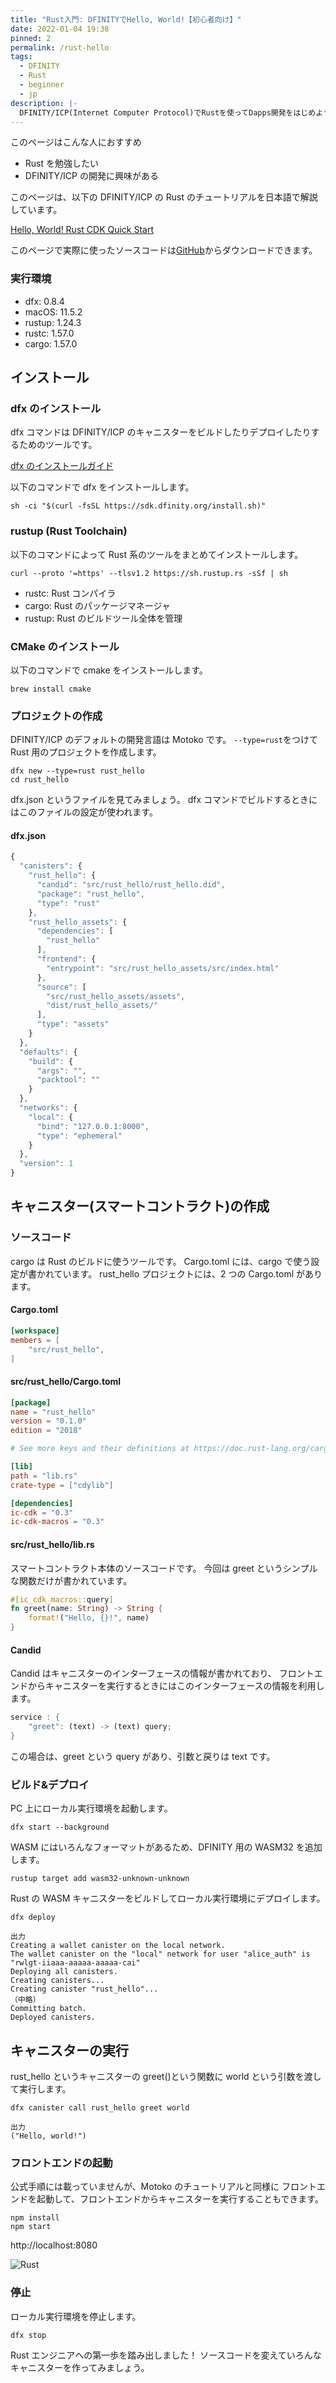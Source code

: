 ```yaml
---
title: "Rust入門: DFINITYでHello, World!【初心者向け】"
date: 2022-01-04 19:38
pinned: 2
permalink: /rust-hello
tags:
  - DFINITY
  - Rust
  - beginner
  - jp
description: |-
  DFINITY/ICP(Internet Computer Protocol)でRustを使ってDapps開発をはじめよう！
---
```


このページはこんな人におすすめ

- Rust を勉強したい
- DFINITY/ICP の開発に興味がある

このページは、以下の DFINITY/ICP の Rust のチュートリアルを日本語で解説しています。

[Hello, World! Rust CDK Quick Start](https://smartcontracts.org/docs/rust-guide/rust-quickstart.html)

このページで実際に使ったソースコードは[GitHub](https://github.com/smacon-dev/rust-tutorial/tree/main/rust_hello)からダウンロードできます。

### 実行環境

- dfx: 0.8.4
- macOS: 11.5.2
- rustup: 1.24.3
- rustc: 1.57.0
- cargo: 1.57.0

## インストール

### dfx のインストール

dfx コマンドは DFINITY/ICP のキャニスターをビルドしたりデプロイしたりするためのツールです。

[dfx のインストールガイド](https://smartcontracts.org/docs/developers-guide/install-upgrade-remove.html)

以下のコマンドで dfx をインストールします。

```
sh -ci "$(curl -fsSL https://sdk.dfinity.org/install.sh)"
```

### rustup (Rust Toolchain)

以下のコマンドによって Rust 系のツールをまとめてインストールします。

```
curl --proto '=https' --tlsv1.2 https://sh.rustup.rs -sSf | sh
```

- rustc: Rust コンパイラ
- cargo: Rust のパッケージマネージャ
- rustup: Rust のビルドツール全体を管理

### CMake のインストール

以下のコマンドで cmake をインストールします。

```
brew install cmake
```

### プロジェクトの作成

DFINITY/ICP のデフォルトの開発言語は Motoko です。
`--type=rust`をつけて Rust 用のプロジェクトを作成します。

```
dfx new --type=rust rust_hello
cd rust_hello
```

dfx.json というファイルを見てみましょう。
dfx コマンドでビルドするときにはこのファイルの設定が使われます。

#### dfx.json

```js
{
  "canisters": {
    "rust_hello": {
      "candid": "src/rust_hello/rust_hello.did",
      "package": "rust_hello",
      "type": "rust"
    },
    "rust_hello_assets": {
      "dependencies": [
        "rust_hello"
      ],
      "frontend": {
        "entrypoint": "src/rust_hello_assets/src/index.html"
      },
      "source": [
        "src/rust_hello_assets/assets",
        "dist/rust_hello_assets/"
      ],
      "type": "assets"
    }
  },
  "defaults": {
    "build": {
      "args": "",
      "packtool": ""
    }
  },
  "networks": {
    "local": {
      "bind": "127.0.0.1:8000",
      "type": "ephemeral"
    }
  },
  "version": 1
}
```

## キャニスター(スマートコントラクト)の作成

### ソースコード

cargo は Rust のビルドに使うツールです。
Cargo.toml には、cargo で使う設定が書かれています。
rust_hello プロジェクトには、2 つの Cargo.toml があります。

#### Cargo.toml

```toml
[workspace]
members = [
    "src/rust_hello",
]
```

#### src/rust_hello/Cargo.toml

```toml
[package]
name = "rust_hello"
version = "0.1.0"
edition = "2018"

# See more keys and their definitions at https://doc.rust-lang.org/cargo/reference/manifest.html

[lib]
path = "lib.rs"
crate-type = ["cdylib"]

[dependencies]
ic-cdk = "0.3"
ic-cdk-macros = "0.3"
```

#### src/rust_hello/lib.rs

スマートコントラクト本体のソースコードです。
今回は greet というシンプルな関数だけが書かれています。

```rust
#[ic_cdk_macros::query]
fn greet(name: String) -> String {
    format!("Hello, {}!", name)
}
```

#### Candid

Candid はキャニスターのインターフェースの情報が書かれており、
フロントエンドからキャニスターを実行するときにはこのインターフェースの情報を利用します。

```rust
service : {
    "greet": (text) -> (text) query;
}
```

この場合は、greet という query があり、引数と戻りは text です。

### ビルド&デプロイ

PC 上にローカル実行環境を起動します。

```
dfx start --background
```

WASM にはいろんなフォーマットがあるため、DFINITY 用の WASM32 を追加します。

```
rustup target add wasm32-unknown-unknown
```

Rust の WASM キャニスターをビルドしてローカル実行環境にデプロイします。

```
dfx deploy
```

```
出力
Creating a wallet canister on the local network.
The wallet canister on the "local" network for user "alice_auth" is "rwlgt-iiaaa-aaaaa-aaaaa-cai"
Deploying all canisters.
Creating canisters...
Creating canister "rust_hello"...
（中略）
Committing batch.
Deployed canisters.
```

## キャニスターの実行

rust_hello というキャニスターの greet()という関数に world という引数を渡して実行します。

```
dfx canister call rust_hello greet world
```

```
出力
("Hello, world!")
```

### フロントエンドの起動

公式手順には載っていませんが、Motoko のチュートリアルと同様に
フロントエンドを起動して、フロントエンドからキャニスターを実行することもできます。

```
npm install
npm start
```

http://localhost:8080

![Rust](/media/rust-hello/1.png)

### 停止

ローカル実行環境を停止します。

```
dfx stop
```

Rust エンジニアへの第一歩を踏み出しました！
ソースコードを変えていろんなキャニスターを作ってみましょう。
